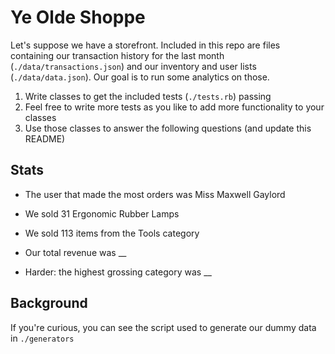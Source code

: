 # Ye Olde Shoppe

Let's suppose we have a storefront. Included in this repo are files containing our transaction history for the last month (`./data/transactions.json`) and our inventory and user lists (`./data/data.json`). Our goal is to run some analytics on those.

1. Write classes to get the included tests (`./tests.rb`) passing
1. Feel free to write more tests as you like to add more functionality to your classes
1. Use those classes to answer the following questions (and update this README)

## Stats

* The user that made the most orders was Miss Maxwell Gaylord
* We sold 31 Ergonomic Rubber Lamps
* We sold 113 items from the Tools category

* Our total revenue was __
* Harder: the highest grossing category was __

## Background

If you're curious, you can see the script used to generate our dummy data in `./generators`
